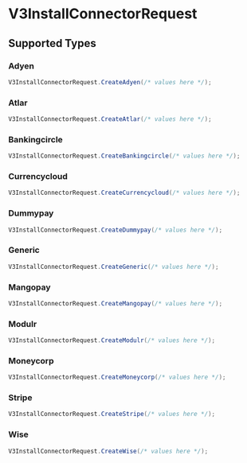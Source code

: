 # V3InstallConnectorRequest


## Supported Types

### Adyen

```csharp
V3InstallConnectorRequest.CreateAdyen(/* values here */);
```

### Atlar

```csharp
V3InstallConnectorRequest.CreateAtlar(/* values here */);
```

### Bankingcircle

```csharp
V3InstallConnectorRequest.CreateBankingcircle(/* values here */);
```

### Currencycloud

```csharp
V3InstallConnectorRequest.CreateCurrencycloud(/* values here */);
```

### Dummypay

```csharp
V3InstallConnectorRequest.CreateDummypay(/* values here */);
```

### Generic

```csharp
V3InstallConnectorRequest.CreateGeneric(/* values here */);
```

### Mangopay

```csharp
V3InstallConnectorRequest.CreateMangopay(/* values here */);
```

### Modulr

```csharp
V3InstallConnectorRequest.CreateModulr(/* values here */);
```

### Moneycorp

```csharp
V3InstallConnectorRequest.CreateMoneycorp(/* values here */);
```

### Stripe

```csharp
V3InstallConnectorRequest.CreateStripe(/* values here */);
```

### Wise

```csharp
V3InstallConnectorRequest.CreateWise(/* values here */);
```
